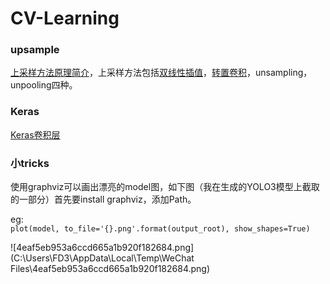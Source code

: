 # CV-Learning

### upsample

[上采样方法原理简介](https://www.jianshu.com/p/587c3a45df67)，上采样方法包括[双线性插值](https://blog.csdn.net/zhanly19/article/details/99718242)，[转置卷积](https://blog.csdn.net/LoseInVain/article/details/81098502)，unsampling，unpooling四种。

### Keras

[Keras卷积层](https://www.pyimagesearch.com/2018/12/31/keras-conv2d-and-convolutional-layers/)



### 小tricks

使用graphviz可以画出漂亮的model图，如下图（我在生成的YOLO3模型上截取的一部分）首先要install graphviz，添加Path。

eg: `plot(model, to_file='{}.png'.format(output_root), show_shapes=True)`



![4eaf5eb953a6ccd665a1b920f182684.png](C:\Users\FD3\AppData\Local\Temp\WeChat Files\4eaf5eb953a6ccd665a1b920f182684.png)


